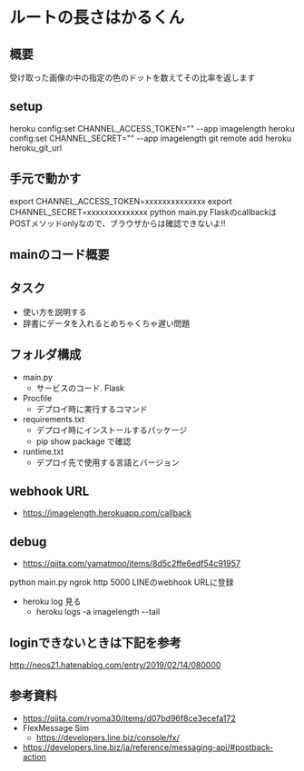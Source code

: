 # ルートの長さはかるくん
## 概要
受け取った画像の中の指定の色のドットを数えてその比率を返します


## setup
heroku config:set CHANNEL_ACCESS_TOKEN="" --app imagelength
heroku config:set CHANNEL_SECRET="" --app imagelength
git remote add heroku heroku_git_url

## 手元で動かす
export CHANNEL_ACCESS_TOKEN=xxxxxxxxxxxxxx
export CHANNEL_SECRET=xxxxxxxxxxxxxx
python main.py
FlaskのcallbackはPOSTメソッドonlyなので、ブラウザからは確認できないよ!!

## mainのコード概要




## タスク
<!-- - 複数同時アクセスに対応(辞書作って、ユーザーidとステート作る) -->
<!-- - カラーは事前に問い合わせする形にする -->
  <!-- - 基本的にbot側が持ってて、画像にある色に反応してあるやつだけ表示する -->
  <!-- - Flexメッセージに色一覧を表示して、そこから使う色を選んでもらう -->
  <!-- - 最初に画像送る -->
- 使い方を説明する
- 辞書にデータを入れるとめちゃくちゃ遅い問題


## フォルダ構成
- main.py
  - サービスのコード. Flask
- Procfile
  - デプロイ時に実行するコマンド
- requirements.txt
  - デプロイ時にインストールするパッケージ
  - pip show package で確認
- runtime.txt
  - デプロイ先で使用する言語とバージョン

## webhook URL
- https://imagelength.herokuapp.com/callback


## debug
- https://qiita.com/yamatmoo/items/8d5c2ffe6edf54c91957

python main.py
ngrok http 5000
LINEのwebhook URLに登録


- heroku log 見る
  - heroku logs -a imagelength --tail

## loginできないときは下記を参考
http://neos21.hatenablog.com/entry/2019/02/14/080000

## 参考資料
- https://qiita.com/ryoma30/items/d07bd96f8ce3ecefa172
- FlexMessage Sim
  - https://developers.line.biz/console/fx/
- https://developers.line.biz/ja/reference/messaging-api/#postback-action


